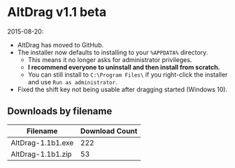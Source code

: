 # AltDrag v1.1 beta

2015-08-20:
- AltDrag has moved to GitHub.
- The installer now defaults to installing to your `%APPDATA%` directory.
  - This means it no longer asks for administrator privileges.
  - **I recommend everyone to uninstall and then install from scratch.**
  - You can still install to `C:\Program Files\` if you right-click the installer and use `Run as administrator`.
- Fixed the shift key not being usable after dragging started (Windows 10).


## Downloads by filename

Filename | Download Count
-------- | --------------
AltDrag-1.1b1.exe | 222
AltDrag-1.1b1.zip | 53
